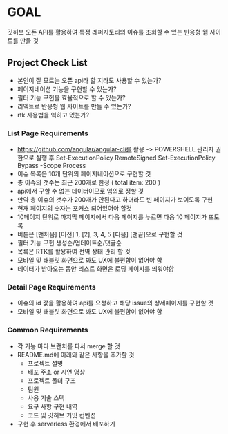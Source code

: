 # GOAL

깃허브 오픈 API를 활용하여
특정 레퍼지토리의 이슈를
조회할 수 있는 반응형 웹 사이트를 만들 것

## Project Check List

- 본인이 잘 모르는 오픈 api라 할 지라도 사용할 수 있는가?
- 페이지네이션 기능을 구현할 수 있는가?
- 필터 기능 구현을 효율적으로 할 수 있는가?
- 리엑트로 반응형 웹 사이트를 만들 수 있는가?
- rtk 사용법을 익히고 있는가?

### List Page Requirements

- https://github.com/angular/angular-cli를 활용
  -> POWERSHELL 관리자 권한으로 실행 후
  Set-ExecutionPolicy RemoteSigned
  Set-ExecutionPolicy Bypass -Scope Process
- 이슈 목록은 10개 단위의 페이지네이션으로 구현할 것
- 총 이슈의 갯수는 최근 200개로 한정 ( total item: 200 )
- api에서 구할 수 없는 데이터이므로 임의로 정할 것
- 만약 총 이슈의 갯수가 200개가 안된다고 하더라도 빈 페이지가 보이도록 구현
- 현재 페이지의 숫자는 포커스 되어있어야 할것
- 10페이지 단위로 마지막 페이지에서 다음 페이지를 누르면 다음 10 페이지가 뜨도록
- 버튼은 [맨처음] [이전] 1, [2], 3, 4, 5 [다음] [맨끝]으로 구현할 것
- 필터 기능 구현 생성순/업데이트순/댓글순
- 목록은 RTK를 활용하여 전역 상태 관리 할 것
- 모바일 및 태블릿 화면으로 봐도 UX에 불편함이 없어야 함
- 데이터가 받아오는 동안 리스트 화면은 로딩 페이지를 띄워야함

### Detail Page Requirements

- 이슈의 id 값을 활용하여 api를 요청하고 해당 issue의 상세페이지를 구현할 것
- 모바일 및 태블릿 화면으로 봐도 UX에 불편함이 없어야 함

### Common Requirements

- 각 기능 마다 브랜치를 파서 merge 할 것
- README.md에 아래와 같은 사항을 추가할 것
  - 프로젝트 설명
  - 배포 주소 or 시연 영상
  - 프로젝트 폴더 구조
  - 팀원
  - 사용 기술 스택
  - 요구 사항 구현 내역
  - 코드 및 깃허브 커밋 컨벤션
- 구현 후 serverless 환경에서 배포하기
